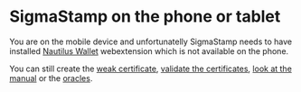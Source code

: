 # SigmaStamp on the phone or tablet

You are on the mobile device and unfortunatelly SigmaStamp needs to have installed [Nautilus Wallet](https://chrome.google.com/webstore/detail/nautilus-wallet/gjlmehlldlphhljhpnlddaodbjjcchai/related) webextension which is not available on the phone.

You can still create the [weak certificate](/create), [validate the certificates](/verify), [look at the manual](/manual) or the [oracles](/oracles).
